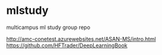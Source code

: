 # mlstudy
multicampus ml study group repo


http://amc-conetest.azurewebsites.net/ASAN-MS/intro.html
https://github.com/HFTrader/DeepLearningBook
